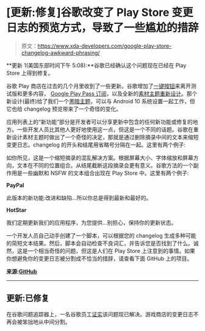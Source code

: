 # [更新:修复]谷歌改变了 Play Store 变更日志的预览方式，导致了一些尴尬的措辞

> 原文：<https://www.xda-developers.com/google-play-store-changelog-awkward-phrasing/>

**更新 1(美国东部时间下午 5:08):**谷歌已经确认这个问题现在已经在 Play Store 上得到修复。

谷歌 Play 商店在过去的几个月里收到了一些更新。谷歌增加了[一键按钮](https://www.xda-developers.com/google-play-store-one-tap-unsubscribe-betas-clear-wishlists/)来离开测试版和更多内容， [Google Play Pass 订阅](https://www.xda-developers.com/google-play-pass-monthly-subscription-store-apps-games/)，以及全新的[素材主题重新设计](https://www.xda-developers.com/google-play-store-material-theme-redesign/)。那个新设计(最终)给了我们一个[黑暗主题](https://www.xda-developers.com/google-play-store-dark-theme-android-10/)，可以与 Android 10 系统设置一起工作，但它也给 changelog 预览带来了一个奇怪的变化。

应用列表上的“新功能”部分是开发者可以分享更新中包含的任何新功能或修复的地方。一些开发人员比其他人更好地使用这一点，但这是一个不同的话题。谷歌在重新设计素材主题时做出了一个奇怪的决定，那就是通过删除摘录中间的文本来缩短变更日志。changelog 的开头和结尾用省略号分隔在一起。这里有两个例子:

如你所见，这是一个缩短摘录的混乱解决方案。根据屏幕大小、字体缩放和屏幕方向，文本在不同的位置组合。从结尾截断这段摘录会更有意义。谷歌方法的一个副作用是一些幽默和 NSFW 的文本组合出现在 Play Store 中。这里有两个例子:

**PayPal**

此版本的新功能:改进和缺陷...所以你总是得到最新和最好的。

**HotStar**

我们定期更新我们的应用程序，为您提供...别担心，保持你的更新状态。

一个开发人员自己动手创建了一个脚本，可以根据您的 changelog 生成多种可能的简短文本结果。然后，脚本会自动检查不良词汇，并告诉您是否找到了什么。诚然，这是一个相当奇怪的问题，但这是人们在 Play Store 上注意到的事情。如果你想避免你的变更日志被分割成不恰当的措辞，请查看下面 GitHub 上的项目。

**来源:[GitHub](https://github.com/bernaferrari/SafeChangeLog)**

* * *

## 更新:已修复

在谷歌问题追踪器上，一名谷歌员工[证实](https://issuetracker.google.com/issues/142859268#comment3)该问题现已解决。游戏商店的变更日志不再会被笨拙地从中间分割。